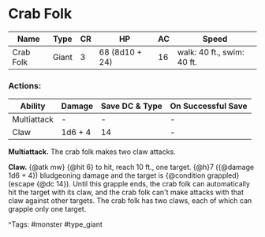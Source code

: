 # Crab Folk

| Name | Type | CR | HP | AC | Speed |
|------|------|----|----|----|-------|
| Crab Folk | Giant | 3 | 68 (8d10 + 24) | 16 | walk: 40 ft., swim: 40 ft. |

### Actions:

| Ability | Damage | Save DC & Type | On Successful Save |
|---------|--------|----------------|--------------------|
| Multiattack | - | - | - |
| Claw | 1d6 + 4 | 14 | - |


**Multiattack.** The crab folk makes two claw attacks.

**Claw.** {@atk mw} {@hit 6} to hit, reach 10 ft., one target. {@h}7 ({@damage 1d6 + 4}) bludgeoning damage and the target is {@condition grappled} (escape {@dc 14}). Until this grapple ends, the crab folk can automatically hit the target with its claw, and the crab folk can't make attacks with that claw against other targets. The crab folk has two claws, each of which can grapple only one target.

^Tags: #monster #type_giant